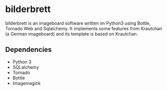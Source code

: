 bilderbrett
===========

bilderbrett is an imageboard software written im Python3 using Bottle, Tornado Web and Sqlalchemy. It implements some features from Krautchan (a German imageboard) and its template is based on Krautchan.

Dependencies
------------

* Python 3
* SQLalchemy
* Tornado
* Bottle
* Imagemagick
